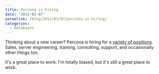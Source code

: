 ```yaml
---
title: Percona is hiring
date: "2012-03-07"
permalink: /blog/2012/03/07/percona-is-hiring/
categories:
  - Databases
---
```

Thinking about a new career? Percona is hiring for a [variety of positions][1]. Sales, server engineering, training, consulting, support, and occasionally other things too.

It's a great place to work. I'm totally biased, but it's still a great place to work.

 [1]: http://www.percona.com/about-us/careers/open-positions/
